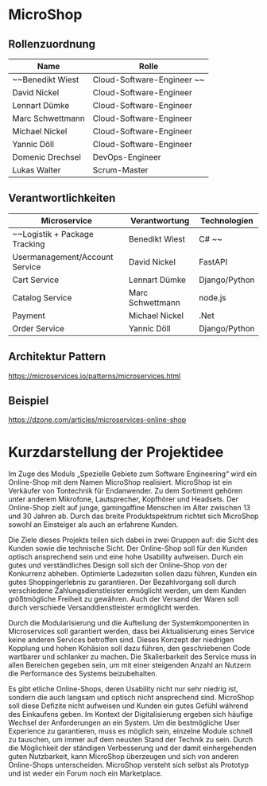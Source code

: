 # MicroShop 

## Rollenzuordnung
|  Name | Rolle  |
| ------------ | ------------ |
|~~Benedikt Wiest| Cloud-Software-Engineer ~~|
|David Nickel| Cloud-Software-Engineer |
|Lennart Dümke| Cloud-Software-Engineer |
|Marc Schwettmann| Cloud-Software-Engineer |
|Michael Nickel| Cloud-Software-Engineer |
|Yannic Döll| Cloud-Software-Engineer |
|Domenic Drechsel|DevOps-Engineer|
|Lukas Walter|Scrum-Master|

## Verantwortlichkeiten

|  Microservice | Verantwortung  | Technologien  |
| ------------ | ------------ | ------------ |
| ~~Logistik + Package Tracking  | Benedikt Wiest  | C# ~~|
| Usermanagement/Account Service  | David Nickel  | FastAPI  |
| Cart Service  | Lennart Dümke  | Django/Python |
| Catalog Service  | Marc Schwettmann  | node.js |
| Payment  | Michael Nickel  | .Net  |
| Order Service  | Yannic Döll | Django/Python |

## Architektur Pattern
https://microservices.io/patterns/microservices.html

## Beispiel
https://dzone.com/articles/microservices-online-shop


# Kurzdarstellung der Projektidee

Im Zuge des Moduls „Spezielle Gebiete zum Software Engineering“ wird ein Online-Shop mit dem Namen MicroShop realisiert. MicroShop ist ein Verkäufer von Tontechnik für Endanwender. Zu dem Sortiment gehören unter anderem Mikrofone, Lautsprecher, Kopfhörer und Headsets. Der Online-Shop zielt auf junge, gamingaffine Menschen im Alter zwischen 13 und 30 Jahren ab. Durch das breite Produktspektrum richtet sich MicroShop sowohl an Einsteiger als auch an erfahrene Kunden.

Die Ziele dieses Projekts teilen sich dabei in zwei Gruppen auf: die Sicht des Kunden sowie die technische Sicht. Der Online-Shop soll für den Kunden optisch ansprechend sein und eine hohe Usability aufweisen. Durch ein gutes und verständliches Design soll sich der Online-Shop von der Konkurrenz abheben. Optimierte Ladezeiten sollen dazu führen, Kunden ein gutes Shoppingerlebnis zu garantieren. Der Bezahlvorgang soll durch verschiedene Zahlungsdienstleister ermöglicht werden, um dem Kunden größtmögliche Freiheit zu gewähren. Auch der Versand der Waren soll durch verschiede Versanddienstleister ermöglicht werden. 

Durch die Modularisierung und die Aufteilung der Systemkomponenten in Microservices soll garantiert werden, dass bei Aktualisierung eines Service keine anderen Services betroffen sind. Dieses Konzept der niedrigen Kopplung und hohen Kohäsion soll dazu führen, den geschriebenen Code wartbarer und schlanker zu machen. Die Skalierbarkeit des Service muss in allen Bereichen gegeben sein, um mit einer steigenden Anzahl an Nutzern die Performance des Systems beizubehalten. 

Es gibt etliche Online-Shops, deren Usability nicht nur sehr niedrig ist, sondern die auch langsam und optisch nicht ansprechend sind. MicroShop soll diese Defizite nicht aufweisen und Kunden ein gutes Gefühl während des Einkaufens geben. Im Kontext der Digitalisierung ergeben sich häufige Wechsel der Anforderungen an ein System. Um die bestmögliche User Experience zu garantieren, muss es möglich sein, einzelne Module schnell zu tauschen, um immer auf dem neusten Stand der Technik zu sein. Durch die Möglichkeit der ständigen Verbesserung und der damit einhergehenden guten Nutzbarkeit, kann MicroShop überzeugen und sich von anderen Online-Shops unterscheiden. MicroShop versteht sich selbst als Prototyp und ist weder ein Forum noch ein Marketplace.



